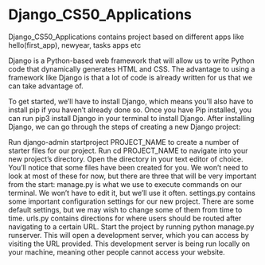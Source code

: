 # Django_CS50_Applications
Django_CS50_Applications contains project based on different apps like hello(first_app), newyear, tasks apps etc


Django is a Python-based web framework that will allow us to write Python code that dynamically generates HTML and CSS. The advantage to using a framework like Django is that a lot of code is already written for us that we can take advantage of.

To get started, we’ll have to install Django, which means you’ll also have to install pip if you haven’t already done so.
Once you have Pip installed, you can run pip3 install Django in your terminal to install Django.
After installing Django, we can go through the steps of creating a new Django project:

Run django-admin startproject PROJECT_NAME to create a number of starter files for our project.
Run cd PROJECT_NAME to navigate into your new project’s directory.
Open the directory in your text editor of choice. You’ll notice that some files have been created for you. We won’t need to look at most of these for now, but there are three that will be very important from the start:
manage.py is what we use to execute commands on our terminal. We won’t have to edit it, but we’ll use it often.
settings.py contains some important configuration settings for our new project. There are some default settings, but we may wish to change some of them from time to time.
urls.py contains directions for where users should be routed after navigating to a certain URL.
Start the project by running python manage.py runserver. This will open a development server, which you can access by visiting the URL provided. This development server is being run locally on your machine, meaning other people cannot access your website. 
